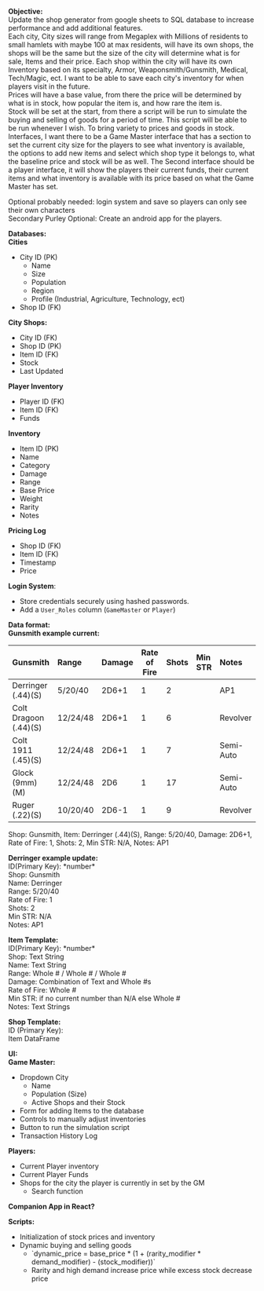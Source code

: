 **Objective:**   
Update the shop generator from google sheets to SQL database to increase performance and add additional features.   
	Each city, City sizes will range from Megaplex with Millions of residents to small hamlets with maybe 100 at max residents, will have its own shops, the shops will be the same but the size of the city will determine what is for sale, Items and their price. Each shop within the city will have its own Inventory based on its specialty, Armor, Weaponsmith/Gunsmith, Medical, Tech/Magic, ect. I want to be able to save each city's inventory for when players visit in the future.  
	Prices will have a base value, from there the price will be determined by what is in stock, how popular the item is, and how rare the item is.  
	Stock will be set at the start, from there a script will be run to simulate the buying and selling of goods for a period of time. This script will be able to be run whenever I wish. To bring variety to prices and goods in stock.   
	Interfaces, I want there to be a Game Master interface that has a section to set the current city size for the players to see what inventory is available, the options to add new items and select which shop type it belongs to, what the baseline price and stock will be as well. The Second interface should be a player interface, it will show the players their current funds, their current items and what inventory is available with its price based on what the Game Master has set. 

Optional probably needed: login system and save so players can only see their own characters  
Secondary Purley Optional: Create an android app for the players. 

**Databases:**  
**Cities**

* City ID (PK)  
  * Name  
  * Size  
  * Population  
  * Region  
  * Profile (Industrial, Agriculture, Technology, ect)  
* Shop ID (FK)

**City Shops:**

* City ID (FK)  
* Shop ID (PK)  
* Item ID (FK)  
* Stock  
* Last Updated

**Player Inventory**

* Player ID (FK)  
* Item ID (FK)  
* Funds


**Inventory**

* Item ID (PK)  
* Name  
* Category  
* Damage  
* Range  
* Base Price  
* Weight  
* Rarity  
* Notes

**Pricing Log**

* Shop ID (FK)  
* Item ID (FK)  
* Timestamp  
* Price

**Login System**:

* Store credentials securely using hashed passwords.  
* Add a `User_Roles` column (`GameMaster` or `Player`)

**Data format:**  
**Gunsmith example current:**

| Gunsmith | Range | Damage | Rate of Fire | Shots | Min STR | Notes |
| :---- | :---- | :---- | ----- | ----- | :---- | :---- |
| Derringer (.44)(S) | 5/20/40 | 2D6+1 | 1 | 2 |  | AP1 |
| Colt Dragoon (.44)(S) | 12/24/48 | 2D6+1 | 1 | 6 |  | Revolver |
| Colt 1911 (.45)(S) | 12/24/48 | 2D6+1 | 1 | 7 |  | Semi-Auto |
| Glock (9mm)(M) | 12/24/48 | 2D6 | 1 | 17 |  | Semi-Auto |
| Ruger (.22)(S) | 10/20/40 | 2D6-1 | 1 | 9 |  | Revolver |

Shop: Gunsmith, Item: Derringer (.44)(S), Range: 5/20/40, Damage: 2D6+1, Rate of Fire: 1, Shots: 2, Min STR: N/A, Notes: AP1

**Derringer example update:**  
ID(Primary Key): \*number\*  
Shop: Gunsmith  
Name: Derringer  
Range: 5/20/40  
Rate of Fire: 1  
Shots: 2  
Min STR: N/A  
Notes: AP1

**Item Template:**  
ID(Primary Key): \*number\*  
Shop: Text String  
Name: Text String  
Range:  Whole \# / Whole \# / Whole \#  
Damage: Combination of Text and Whole \#s  
Rate of Fire: Whole \#  
Min STR: if no current number than N/A else Whole \#  
Notes: Text Strings

**Shop Template:**  
ID (Primary Key):  
Item DataFrame

**UI:**  
**Game Master:**

* Dropdown City  
  * Name  
  * Population (Size)  
  * Active Shops and their Stock  
* Form for adding Items to the database  
* Controls to manually adjust inventories  
* Button to run the simulation script  
* Transaction History Log


**Players:**

* Current Player inventory  
* Current Player Funds  
* Shops for the city the player is currently in set by the GM  
  * Search function

**Companion App in React?**

**Scripts:**

* Initialization of stock prices and inventory  
* Dynamic buying and selling goods  
  *  \`dynamic\_price \= base\_price \* (1 \+ (rarity\_modifier \* demand\_modifier) \- (stock\_modifier))\`   
  * Rarity and high demand increase price while excess stock decrease price
